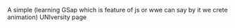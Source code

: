  A simple  (learning GSap which is feature of js or wwe can say by it we crete animation) UNIversity page
 
